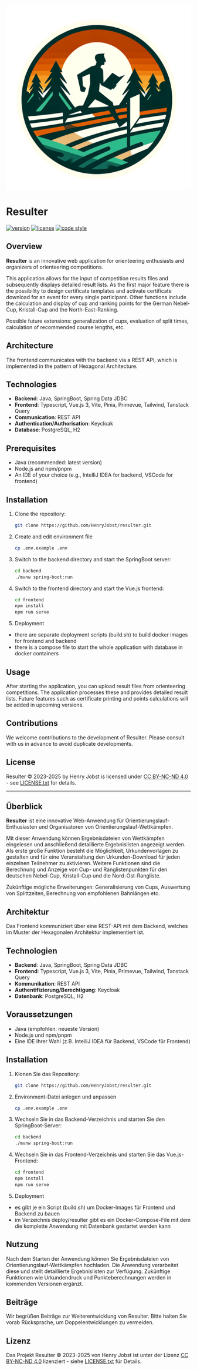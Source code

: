 <img src="./frontend/src/assets/Logo_Resulter_Circle.png" alt="Resulter Logo" width="512"/>

# **Resulter**

[![version](https://img.shields.io/badge/version-1.6.0-blue)]()
[![license](https://img.shields.io/badge/license-CC%20BY--NC--ND%204.0-blue)](https://creativecommons.org/licenses/by-nc-nd/4.0/)
[![code style](https://antfu.me/badge-code-style.svg)](https://github.com/antfu/eslint-config)

## Overview

**Resulter** is an innovative web application for orienteering enthusiasts and organizers of orienteering competitions.

This application allows for the input of competition results files and subsequently displays detailed result lists.
As the first major feature there is the possibility to design certificate templates and activate certificate download
for an event for every single participant.
Other functions include the calculation and display of cup and ranking points for the German Nebel-Cup, Kristall-Cup and the North-East-Ranking.

Possible future extensions: generalization of cups, evaluation of split times, calculation of recommended course lengths, etc.

## Architecture

The frontend communicates with the backend via a REST API, which is implemented in the pattern of Hexagonal
Architecture.

## Technologies

- **Backend**: Java, SpringBoot, Spring Data JDBC
- **Frontend**: Typescript, Vue.js 3, Vite, Pinia, Primevue, Tailwind, Tanstack Query
- **Communication**: REST API
- **Authentication/Authorisation**: Keycloak
- **Database**: PostgreSQL, H2

## Prerequisites

- Java (recommended: latest version)
- Node.js and npm/pnpm
- An IDE of your choice (e.g., IntelliJ IDEA for backend, VSCode for frontend)

## Installation

1. Clone the repository:

   ```bash
   git clone https://github.com/HenryJobst/resulter.git
   ```

2. Create and edit environment file

    ```bash
    cp .env.example .env
    ```
   
3. Switch to the backend directory and start the SpringBoot server:

   ```bash
   cd backend
   ./mvnw spring-boot:run
   ```

4. Switch to the frontend directory and start the Vue.js frontend:

   ```bash
   cd frontend
   npm install
   npm run serve
   ```
5. Deployment

- there are separate deployment scripts (build.sh) to build docker images for frontend and backend
- there is a compose file to start the whole application with database in docker containers

## Usage

After starting the application, you can upload result files from orienteering competitions. The application processes
these and provides detailed result lists. Future features such as certificate printing and points calculations will be
added in upcoming versions.

## Contributions

We welcome contributions to the development of Resulter. Please consult with us in advance to avoid duplicate
developments.

## License

Resulter © 2023-2025 by Henry Jobst is licensed
under [CC BY-NC-ND 4.0](https://creativecommons.org/licenses/by-nc-nd/4.0/) - see [LICENSE.txt](LICENSE.txt) for
details.

-----

## Überblick

**Resulter** ist eine innovative Web-Anwendung für Orientierungslauf-Enthusiasten und Organisatoren von
Orientierungslauf-Wettkämpfen.

Mit dieser Anwendung können Ergebnisdateien von Wettkämpfen eingelesen und anschließend detaillierte Ergebnislisten
angezeigt werden.
Als erste große Funktion besteht die Möglichkeit, Urkundenvorlagen zu gestalten und für eine Veranstaltung den
Urkunden-Download für jeden einzelnen Teilnehmer zu aktivieren.
Weitere Funktionen sind die Berechnung und Anzeige von Cup- und Ranglistenpunkten für den deutschen Nebel-Cup, Kristall-Cup und die Nord-Ost-Rangliste.

Zukünftige mögliche Erweiterungen: Generalisierung von Cups, Auswertung von Splittzeiten, Berechnung von empfohlenen Bahnlängen etc.

## Architektur

Das Frontend kommuniziert über eine REST-API mit dem Backend, welches im Muster der Hexagonalen Architektur
implementiert ist.

## Technologien

- **Backend**: Java, SpringBoot, Spring Data JDBC
- **Frontend**: Typescript, Vue.js 3, Vite, Pinia, Primevue, Tailwind, Tanstack Query
- **Kommunikation**: REST API
- **Authentifizierung/Berechtigung**: Keycloak
- **Datenbank**: PostgreSQL, H2

## Voraussetzungen

- Java (empfohlen: neueste Version)
- Node.js und npm/pnpm
- Eine IDE Ihrer Wahl (z.B. IntelliJ IDEA für Backend, VSCode für Frontend)

## Installation

1. Klonen Sie das Repository:

    ```bash
    git clone https://github.com/HenryJobst/resulter.git
    ```

2. Environment-Datei anlegen und anpassen

    ```bash
    cp .env.example .env
    ```
   
3. Wechseln Sie in das Backend-Verzeichnis und starten Sie den SpringBoot-Server:

    ```bash
    cd backend
    ./mvnw spring-boot:run
    ```

4. Wechseln Sie in das Frontend-Verzeichnis und starten Sie das Vue.js-Frontend:

    ```bash
    cd frontend
    npm install
    npm run serve
    ```
5. Deployment

- es gibt je ein Script (build.sh) um Docker-Images für Frontend und Backend zu bauen
- im Verzeichnis deploy/resulter gibt es ein Docker-Compose-File mit dem die komplette Anwendung mit Datenbank gestartet
  werden kann

## Nutzung

Nach dem Starten der Anwendung können Sie Ergebnisdateien von Orientierungslauf-Wettkämpfen hochladen. Die Anwendung
verarbeitet diese und stellt detaillierte Ergebnislisten zur Verfügung. Zukünftige Funktionen wie Urkundendruck und
Punkteberechnungen werden in kommenden Versionen ergänzt.

## Beiträge

Wir begrüßen Beiträge zur Weiterentwicklung von Resulter. Bitte halten Sie vorab Rücksprache, um Doppelentwicklungen zu
vermeiden.

## Lizenz

Das Projekt Resulter © 2023-2025 von Henry Jobst ist unter der
Lizenz [CC BY-NC-ND 4.0](https://creativecommons.org/licenses/by-nc-nd/4.0/) lizenziert -
siehe [LICENSE.txt](LICENSE.txt) für Details.
